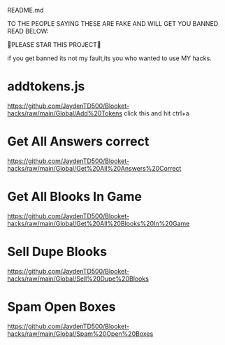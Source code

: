 README.md






             
TO THE PEOPLE SAYING THESE ARE FAKE AND WILL GET YOU BANNED READ BELOW:

🌟PLEASE STAR THIS PROJECT🌟

if you get banned its not my fault,its you who wanted to use MY hacks.

# addtokens.js

https://github.com/JaydenTD500/Blooket-hacks/raw/main/Global/Add%20Tokens click this and hit ctrl+a

# Get All Answers correct 

https://github.com/JaydenTD500/Blooket-hacks/raw/main/Global/Get%20All%20Answers%20Correct

# Get All Blooks In Game

https://github.com/JaydenTD500/Blooket-hacks/raw/main/Global/Get%20All%20Blooks%20In%20Game

# Sell Dupe Blooks

https://github.com/JaydenTD500/Blooket-hacks/raw/main/Global/Sell%20Dupe%20Blooks

# Spam Open Boxes

https://github.com/JaydenTD500/Blooket-hacks/raw/main/Global/Spam%20Open%20Boxes




